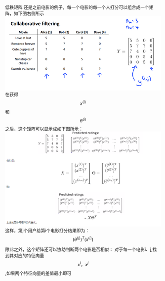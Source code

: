 低秩矩阵
还是之前电影的例子，每一个电影的每一个人打分可以组合成一个矩阵，如下图右侧所示
![](/机器学习/images/99.PNG)
在获得$$x^{(i)}$$和$$\theta^{(j)}$$之后，这个矩阵可以显示成如下图所示：
![](/assets/100.PNG)
这样，第j个用户给第i个电影打分结果即为：$$(\theta^{(j)})^T(x^{(i)})$$

除此之外，这个矩阵还可以协助判断两个电影是否相似：
对于每一个电影i、j,找到其对应的特征向量$$x^{i}，x^{j}$$,如果两个特征向量的差值最小即可

